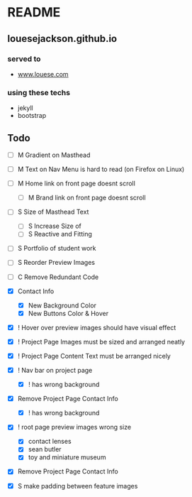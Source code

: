 # README

## louesejackson.github.io

### served to
 - www.louese.com

### using these techs
 - jekyll
 - bootstrap

## Todo

- [ ] M Gradient on Masthead
- [ ] M Text on Nav Menu is hard to read (on Firefox on Linux)
- [ ] M Home link on front page doesnt scroll
  - [ ] M Brand link on front page doesnt scroll
- [ ] S Size of Masthead Text
  - [ ] S Increase Size of
  - [ ] S Reactive and Fitting
- [ ] S Portfolio of student work
- [ ] S Reorder Preview Images
- [ ] C Remove Redundant Code


- [X] Contact Info
  - [X] New Background Color
  - [X] New Buttons Color & Hover
- [X] ! Hover over preview images should have visual effect
- [X] ! Project Page Images must be sized and arranged neatly
- [X] ! Project Page Content Text must be arranged nicely
 - [X] ! Nav bar on project page
   - [X] ! has wrong background
 - [X] Remove Project Page Contact Info
   - [X] ! has wrong background
 - [X] ! root page preview images wrong size
   - [X] contact lenses
   - [X] sean butler
   - [X] toy and miniature museum
 - [X] Remove Project Page Contact Info
 - [X] S make padding between feature images
